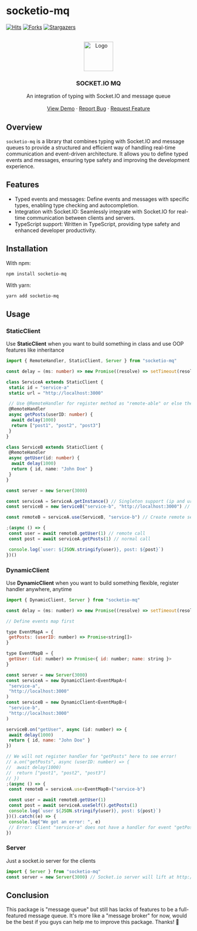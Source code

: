 
# socketio-mq

[![Hits](https://hits.seeyoufarm.com/api/count/incr/badge.svg?url=https%3A%2F%2Fgithub.com%2Fkhoakomlem%2Fsocketio-mq%2F&count_bg=%2379C83D&title_bg=%23555555&icon=&icon_color=%23E7E7E7&title=Visitors&edge_flat=true)](https://hits.seeyoufarm.com)
[![Forks][forks-shield]][forks-url]
[![Stargazers][stars-shield]][stars-url]

<!-- PROJECT LOGO -->
<br />
<div align="center">
  <a href="https://github.com/othneildrew/Best-README-Template">
    <img src="https://i.ibb.co/DbGgp7v/iconm.png" alt="Logo" width="80" >
  </a>
  <h3 align="center">SOCKET.IO MQ</h3>

  <p align="center">
    An integration of typing with Socket.IO and message queue
    <br />
    <br />
    <a href="https://codesandbox.io/p/devbox/eager-cohen-srcycy">View Demo</a>
    ·
    <a href="https://github.com/khoakomlem/socketio-mq/issues">Report Bug</a>
    ·
    <a href="https://github.com/khoakomlem/socketio-mq/issues">Request Feature</a>
  </p>
</div>

## Overview

`socketio-mq` is a library that combines typing with Socket.IO and message queues to provide a structured and efficient way of handling real-time communication and event-driven architecture. It allows you to define typed events and messages, ensuring type safety and improving the development experience.

## Features

- Typed events and messages: Define events and messages with specific types, enabling type checking and autocompletion.
- Integration with Socket.IO: Seamlessly integrate with Socket.IO for real-time communication between clients and servers.
- TypeScript support: Written in TypeScript, providing type safety and enhanced developer productivity.

## Installation

With npm:

```bash
npm install socketio-mq
```

With yarn:

```bash
yarn add socketio-mq
```

## Usage

### StaticClient

Use **StaticClient** when you want to build something in class and use OOP features like inheritance

```typescript
import { RemoteHandler, StaticClient, Server } from "socketio-mq"

const delay = (ms: number) => new Promise((resolve) => setTimeout(resolve, ms))

class ServiceA extends StaticClient {
 static id = "service-a"
 static url = "http://localhost:3000"

 // Use @RemoteHandler for register method as "remote-able" or else these methods will be recognize as not "remote-able" and throw error if trying to use remote
 @RemoteHandler
 async getPosts(userID: number) {
  await delay(1000)
  return ["post1", "post2", "post3"]
 }
}

class ServiceB extends StaticClient {
 @RemoteHandler
 async getUser(id: number) {
  await delay(1000)
  return { id, name: "John Doe" }
 }
}

const server = new Server(3000)

const serviceA = ServiceA.getInstance() // Singleton support (ip and url is defined in class)
const serviceB = new ServiceB("service-b", "http://localhost:3000") // Construct new instance (will override "ip" or "url" if you specific in constructor params)

const remoteB = serviceA.use(ServiceB, "service-b") // Create remote service B

;(async () => {
 const user = await remoteB.getUser(1) // remote call
 const post = await serviceA.getPosts(1) // normal call

 console.log(`user: ${JSON.stringify(user)}, post: ${post}`)
})()
```

### DynamicClient

Use **DynamicClient** when you want to build something flexible, register handler anywhere, anytime

```javascript
import { DynamicClient, Server } from "socketio-mq"

const delay = (ms: number) => new Promise((resolve) => setTimeout(resolve, ms))

// Define events map first

type EventMapA = {
 getPosts: (userID: number) => Promise<string[]>
}

type EventMapB = {
 getUser: (id: number) => Promise<{ id: number; name: string }>
}

const server = new Server(3000)
const serviceA = new DynamicClient<EventMapA>(
 "service-a",
 "http://localhost:3000"
)
const serviceB = new DynamicClient<EventMapB>(
 "service-b",
 "http://localhost:3000"
)

serviceB.on("getUser", async (id: number) => {
 await delay(1000)
 return { id, name: "John Doe" }
})

// We will not register handler for "getPosts" here to see error!
// a.on("getPosts", async (userID: number) => {
//  await delay(1000)
//  return ["post1", "post2", "post3"]
// })
;(async () => {
 const remoteB = serviceA.use<EventMapB>("service-b")

 const user = await remoteB.getUser(1)
 const post = await serviceA.useSelf().getPosts(1)
 console.log(`user ${JSON.stringify(user)}, post: ${post}`)
})().catch((e) => {
 console.log("We got an error: ", e)
 // Error: Client "service-a" does not have a handler for event "getPosts". Make sure to call the "on" method to register the handler!
})
```

### Server

Just a socket.io server for the clients

```javascript
import { Server } from "socketio-mq"
const server = new Server(3000) // Socket.io server will lift at http://localhost:3000
```

## Conclusion

This package is "message queue" but still has lacks of features to be a full-featured message queue. It's more like a "message broker" for now, would be the best if you guys can help me to improve this package. Thanks! 🙏

[forks-shield]: https://img.shields.io/github/forks/khoakomlem/socketio-mq.svg?style=for-the-badge
[forks-url]: https://github.com/khoakomlem/socketio-mq/network/members
[stars-shield]: https://img.shields.io/github/stars/khoakomlem/socketio-mq.svg?style=for-the-badge
[stars-url]: https://github.com/khoakomlem/socketio-mq/stargazers
